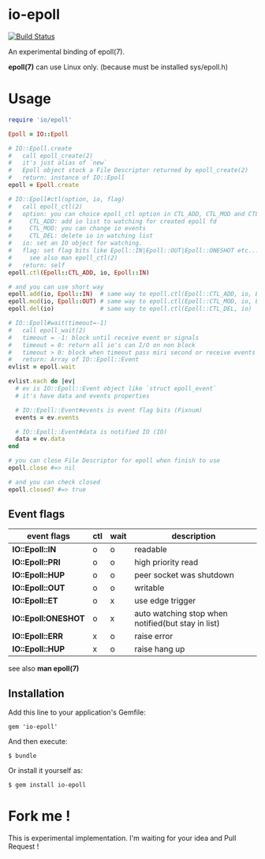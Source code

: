 io-epoll
===

[![Build Status](https://travis-ci.org/ksss/io-epoll.svg?branch=master)](https://travis-ci.org/ksss/io-epoll)

An experimental binding of epoll(7).

**epoll(7)** can use Linux only. (because must be installed sys/epoll.h)

# Usage

```ruby
require 'io/epoll'

Epoll = IO::Epoll

# IO::Epoll.create
#   call epoll_create(2)
#   it's just alias of `new`
#   Epoll object stock a File Descriptor returned by epoll_create(2)
#   return: instance of IO::Epoll
epoll = Epoll.create

# IO::Epoll#ctl(option, io, flag)
#   call epoll_ctl(2)
#   option: you can choice epoll_ctl option in CTL_ADD, CTL_MOD and CTL_DEL.
#     CTL_ADD: add io list to watching for created epoll fd
#     CTL_MOD: you can change io events
#     CTL_DEL: delete io in watching list
#   io: set an IO object for watching.
#   flag: set flag bits like Epoll::IN|Epoll::OUT|Epoll::ONESHOT etc...
#     see also man epoll_ctl(2)
#   return: self
epoll.ctl(Epoll::CTL_ADD, io, Epoll::IN)

# and you can use short way
epoll.add(io, Epoll::IN)  # same way to epoll.ctl(Epoll::CTL_ADD, io, Epoll::IN)
epoll.mod(io, Epoll::OUT) # same way to epoll.ctl(Epoll::CTL_MOD, io, Epoll::IN)
epoll.del(io)             # same way to epoll.ctl(Epoll::CTL_DEL, io)

# IO::Epoll#wait(timeout=-1)
#   call epoll_wait(2)
#   timeout = -1: block until receive event or signals
#   timeout = 0: return all io's can I/O on non block
#   timeout > 0: block when timeout pass miri second or receive events or signals
#   return: Array of IO::Epoll::Event
evlist = epoll.wait

evlist.each do |ev|
  # ev is IO::Epoll::Event object like `struct epoll_event`
  # it's have data and events properties

  # IO::Epoll::Event#events is event flag bits (Fixnum)
  events = ev.events

  # IO::Epoll::Event#data is notified IO (IO)
  data = ev.data
end

# you can close File Descriptor for epoll when finish to use
epoll.close #=> nil

# and you can check closed
epoll.closed? #=> true
```

## Event flags

event flags|ctl|wait|description
---|---|---|---
**IO::Epoll::IN**|o|o|readable
**IO::Epoll::PRI**|o|o|high priority read
**IO::Epoll::HUP**|o|o|peer socket was shutdown
**IO::Epoll::OUT**|o|o|writable
**IO::Epoll::ET**|o|x|use edge trigger
**IO::Epoll:ONESHOT**|o|x|auto watching stop when notified(but stay in list)
**IO::Epoll::ERR**|x|o|raise error
**IO::Epoll::HUP**|x|o|raise hang up

see also **man epoll(7)**

## Installation

Add this line to your application's Gemfile:

    gem 'io-epoll'

And then execute:

    $ bundle

Or install it yourself as:

    $ gem install io-epoll

# Fork me !

This is experimental implementation.
I'm waiting for your idea and Pull Request !
